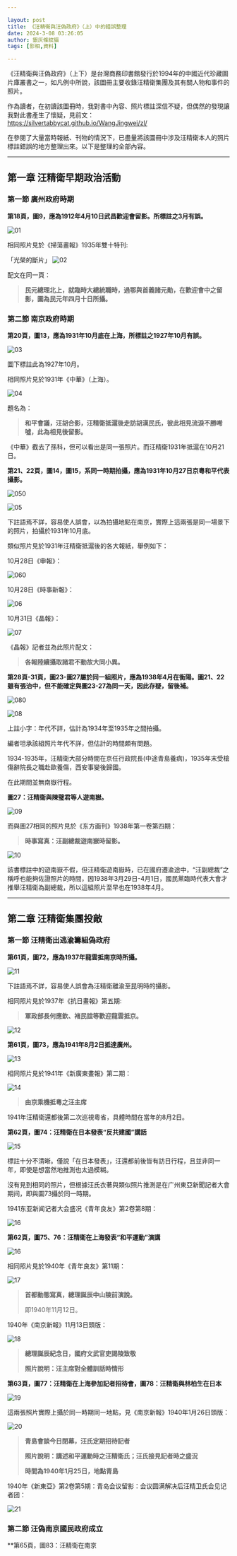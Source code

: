 ```yaml
---

layout: post
title: 《汪精衛與汪偽政府》（上）中的錯誤整理
date: 2024-3-08 03:26:05
author: 銀灰條紋貓
tags: [影相,資料]

---
```


《汪精衛與汪偽政府》（上下）是台灣商務印書館發行於1994年的中國近代珍藏圖片庫叢書之一，如凡例中所說，該圖冊主要收錄汪精衛集團及其有關人物和事件的照片。

作為讀者，在初讀該圖冊時，我對書中內容、照片標註深信不疑，但偶然的發現讓我對此書產生了懷疑，見前文：<https://silvertabbycat.github.io/WangJingwei/zl/> 

在參閱了大量當時報紙、刊物的情況下，已盡量將該圖冊中涉及汪精衛本人的照片標註錯誤的地方整理出來。以下是整理的全部內容。

* * *


## 第一章 汪精衛早期政治活動

### 第一節 廣州政府時期

**第18頁，圖9，應為1912年4月10日武昌歡迎會留影。所標註之3月有誤。**

![01](https://s2.loli.net/2024/03/08/l2gvcUSmnDFxqEG.png)

相同照片見於《掃蕩畫報》1935年雙十特刊:

「光榮的斷片」
![02](https://s2.loli.net/2024/03/08/MnjdNEoWbYLGXO1.png)

配文在同一頁：

>**民元總理北上，就臨時大總統職時，過鄂與首義諸元勛，在歡迎會中之留影，圖為民元年四月十日所攝。**

### 第二節 南京政府時期

**第20頁，圖13，應為1931年10月底在上海，所標註之1927年10月有誤。**

![03](https://s2.loli.net/2024/03/08/wzMu4UIbEDJdngh.png)

圖下標註此為1927年10月。

相同照片見於1931年《中華》（上海）。

![04](https://s2.loli.net/2024/03/08/Vx3aCKqAbPOp1Fu.png)

題名為：
>**和平會議，汪胡合影，汪精衛抵滬後走訪胡漢民氏，彼此相見流淚不勝唏噓，此為相見後留影。**

《中華》截去了孫科，但可以看出是同一張照片。而汪精衛1931年抵滬在10月21日。

**第21、22頁，圖14，圖15，系同一時期拍攝，應為1931年10月27日京粵和平代表攝影。**

![050](https://s2.loli.net/2024/12/03/7JlTra3WPk9mUjQ.jpg)

![05](https://s2.loli.net/2024/03/08/2MFOem6ZEIYBVzK.png)

下註語焉不詳，容易使人誤會，以為拍攝地點在南京，實際上這兩張是同一場景下的照片，拍攝於1931年10月底。

類似照片見於1931年汪精衛抵滬後的各大報紙，舉例如下：

10月28日《申報》：

![060](https://s2.loli.net/2024/12/03/NkEVo5P9csH13jy.jpg)

10月28日《時事新報》：

![06](https://s2.loli.net/2024/03/08/enYwElLaoPf3tIS.jpg)

10月31日《晶報》：

![07](https://s2.loli.net/2024/03/08/65s7TVIKCztbBDM.jpg)

《晶報》記者並為此照片配文：

>**各報陸續攝取諸君不動故大同小異。**

**第28頁-31頁，圖23-圖27屬於同一組照片，應為1938年4月在衡陽。圖21、22雖有張治中，但不能確定與圖23-27為同一天，因此存疑，留後補。**

![080](https://s2.loli.net/2024/12/03/Dmdsy3JhecYf8Io.jpg)

![08](https://s2.loli.net/2024/12/03/sGJPzaoKZypHut6.jpg)

上註小字：年代不詳，估計為1934年至1935年之間拍攝。

編者坦承該組照片年代不詳，但估計的時間頗有問題。

1934-1935年，汪精衛大部分時間在京任行政院長(中途青島養病)，1935年末受槍傷辭院長之職赴歐養傷，西安事變後歸國。

在此期間並無南嶽行程。

**圖27：汪精衛與陳璧君等人遊南嶽。**

![09](https://s2.loli.net/2024/03/08/7JwgBKMTaUNsGpR.jpg)

而與圖27相同的照片見於《东方画刊》1938年第一卷第四期：

>**時事寫真：汪副總裁遊南嶽時留影。**

![10](https://s2.loli.net/2024/03/08/yg1MzmEoad3Nkvh.jpg)

該書標註中的遊南嶽不假，但汪精衛遊南嶽時，已在國府遷渝途中，“汪副總裁”之稱呼也能夠佐證照片的時間，因1938年3月29日-4月1日，國民黨臨時代表大會才推舉汪精衛為副總裁，所以這組照片至早也在1938年4月。

***

## 第二章 汪精衛集團投敵

### 第一節 汪精衛出逃渝籌組偽政府

**第61頁，圖72，應為1937年龍雲抵南京時所攝。**

![11](https://s2.loli.net/2024/03/08/EAjmRS1iM7GDTWe.png)

下註語焉不詳，容易使人誤會為汪精衛離渝至昆明時的攝影。

相同照片見於1937年《抗日畫報》第五期:

>**軍政部長何應欽、褚民誼等歡迎龍雲抵京。**

![12](https://s2.loli.net/2024/03/08/K1LT2pwWSbPOaNe.jpg)


**第61頁，圖73，應為1941年8月2日抵達廣州。**

![13](https://s2.loli.net/2024/03/08/toCBLnW31H5s7Mv.png)

相同照片見於1941年《新廣東畫報》第二期：

![14](https://s2.loli.net/2024/03/09/1MxVBdNmbsacLIG.jpg)

>**由京乘機抵粵之汪主席**

1941年汪精衛還都後第二次巡視粵省，具體時間在當年的8月2日。


**第62頁，圖74：汪精衛在日本發表“反共建國”講話**

![15](https://s2.loli.net/2024/03/08/kcKUQPHfLEY8zD2.png)


標註十分不清晰。僅說「在日本發表」，汪還都前後皆有訪日行程，且並非同一年，即使是想當然地推測也太過模糊。

沒有見到相同的照片，但根據汪氏衣著與類似照片推測是在广州東亞新聞記者大會期间，即與圖73攝於同一時期。

1941东亚新闻记者大会盛况《青年良友》第2卷第8期：

![16](https://s2.loli.net/2024/03/10/bciQYGmJgyhFXj3.png)


**第62頁，圖75、76：汪精衛在上海發表“和平運動”演講**

![16](https://s2.loli.net/2024/03/08/UjrvkPFadVcz4NY.png)

相同照片見於1940年《青年良友》第11期：

![17](https://s2.loli.net/2024/03/10/1lNpHvYoKJZz2hU.png)

>**首都動態寫真，總理誕辰中山陵前演說。**
>
>即1940年11月12日。

1940年《南京新報》11月13日頭版：

![18](https://s2.loli.net/2024/03/10/nl3XLi6O4CF9WRr.jpg)

>**總理誕辰紀念日，國府文武官吏謁陵致敬**
>
>**照片說明：汪主席對全體訓話時情形**


**第63頁，圖77：汪精衛在上海參加記者招待會，圖78：汪精衛與林柏生在日本**

![19](https://s2.loli.net/2024/03/08/WdwxoVUQfAceay7.png)

這兩張照片實際上攝於同一時期同一地點，見《南京新報》1940年1月26日頭版：

![20](https://s2.loli.net/2024/03/10/uylT4OxDSCrpAHV.jpg)

>**青島會談今日閉幕，汪氏定期招待記者**
>
>**照片說明：講述和平運動時之汪精衛氏；汪氏接見記者時之盛況**
>
>**時間為1940年1月25日，地點青島**

1940年《新東亞》第2卷第5期：青岛会议留影：会议圆满解决后汪精卫氏会见记者团：

![21](https://s2.loli.net/2024/03/10/skbWENflCLD8G7y.png)


### 第二節 汪偽南京國民政府成立

**第65頁，圖83：汪精衛在南京
















